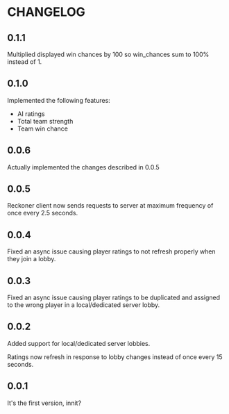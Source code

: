# CHANGELOG

## 0.1.1
Multiplied displayed win chances by 100 so win_chances sum to 100% instead of 1.

## 0.1.0
Implemented the following features:
- AI ratings
- Total team strength
- Team win chance

## 0.0.6
Actually implemented the changes described in 0.0.5

## 0.0.5
Reckoner client now sends requests to server at maximum frequency of once every 2.5 seconds.

## 0.0.4
Fixed an async issue causing player ratings to not refresh properly when they join a lobby.

## 0.0.3
Fixed an async issue causing player ratings to be duplicated and assigned to the wrong player in a local/dedicated server lobby.

## 0.0.2
Added support for local/dedicated server lobbies.

Ratings now refresh in response to lobby changes instead of once every 15 seconds.

## 0.0.1
It's the first version, innit?